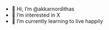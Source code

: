 - 👋 Hi, I’m @akkarnordithas
- 👀 I’m interested in X
- 🌱 I’m currently learning to live happily

<!---
akkarnordithas/akkarnordithas is a ✨ special ✨ repository because its `README.md` (this file) appears on your GitHub profile.
You can click the Preview link to take a look at your changes.
--->
